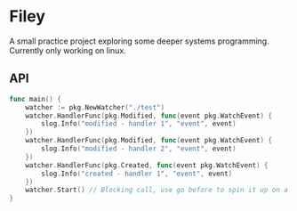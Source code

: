 # Filey

A small practice project exploring some deeper systems programming. Currently only working on linux.

## API 

```go
func main() {
	watcher := pkg.NewWatcher("./test")
	watcher.HandlerFunc(pkg.Modified, func(event pkg.WatchEvent) {
		slog.Info("modified - handler 1", "event", event)
	})
	watcher.HandlerFunc(pkg.Modified, func(event pkg.WatchEvent) {
		slog.Info("modified - handler 2", "event", event)
	})
	watcher.HandlerFunc(pkg.Created, func(event pkg.WatchEvent) {
		slog.Info("created - handler 1", "event", event)
	})
	watcher.Start() // Blocking call, use go before to spin it up on a new go routine
}
```
